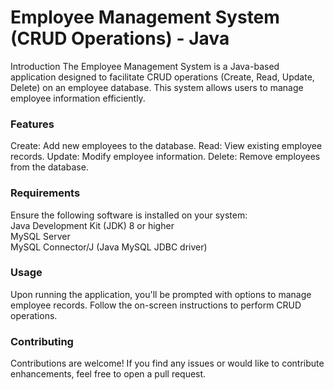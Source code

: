 <h1>Employee Management System (CRUD Operations) - Java</h1>
Introduction
The Employee Management System is a Java-based application designed to facilitate CRUD operations (Create, Read, Update, Delete) on an employee database. This system allows users to manage employee information efficiently.

<h3>Features</h3>
Create: Add new employees to the database.
Read: View existing employee records.
Update: Modify employee information.
Delete: Remove employees from the database.
<h3>Requirements</h3>
Ensure the following software is installed on your system:
<br>
Java Development Kit (JDK) 8 or higher<br>
MySQL Server<br>
MySQL Connector/J (Java MySQL JDBC driver)<br>
<h3>Usage</h3>
Upon running the application, you'll be prompted with options to manage employee records. Follow the on-screen instructions to perform CRUD operations.

<h3>Contributing</h3>
Contributions are welcome! If you find any issues or would like to contribute enhancements, feel free to open a pull request.

